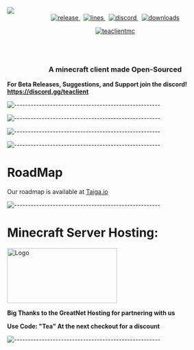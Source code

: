 <img src='https://raw.githubusercontent.com/TeaclientMinecraft/.github/main/profile/minecraft_title.png' href='' onclick=''/>

<div align="center">
    <!-- release -->
    <a href="https://github.com/TeaclientMinecraft/teaclient/releases/latest" target="_blank">
        <img src="https://img.shields.io/github/v/release/teaclientMinecraft/teaclient?include_prereleases&label=Latest&logo=Github&logoColor=FFFFFF&color=04aed9&style=for-the-badge" alt="release">
    </a>&nbsp;
    <!-- lines -->
      <a href="https://github.com/TeaClientminecraft/teaclient/graphs/code-frequency" target="_blank">
        <img src="https://img.shields.io/github/license/TeaClientminecraft/.github?label=License&logo=Github&logoColor=FFFFFF&color=04aed9&style=for-the-badge" alt="lines">
    </a>&nbsp;
    <!-- discord -->
    <a href="https://discord.gg/95J7ndJygG" target="_blank">
        <img src="https://img.shields.io/discord/1063834911833854012?label=Discord&logo=Discord&logoColor=FFFFFF&color=04aed9&style=for-the-badge" alt="discord">
    </a>&nbsp;
    <!-- downloads -->
    <a href="https://teaclient.net/downloads" target="_blank">
        <img src="https://img.shields.io/badge/Downloads-0-blue?label=Downloads&logo=Github&logoColor=FFFFFF&color=04aed9&style=for-the-badge" alt="downloads">
<!--         <img src="https://img.shields.io/github/downloads/MrFast-js/SkyblockFeatures/total?label=Downloads&logo=Github&logoColor=FFFFFF&color=04aed9&style=for-the-badge" alt="downloads"> -->
    </a> 
<p align="middle"> <a href="https://twitter.com/teaclientmc" target="blank"><img src="https://img.shields.io/twitter/follow/teaclientmc?logo=twitter&style=for-the-badge" alt="teaclientmc" /></a> </p>
</div>
<br><br>
<h3 align="center">A minecraft client made Open-Sourced</h3>

**For Beta Releases, Suggestions, and Support join the discord! https://discord.gg/teaclient**

![-----------------------------------------------------](https://raw.githubusercontent.com/TeaclientMinecraft/.github/main/profile/dividers.png)




![-----------------------------------------------------](https://raw.githubusercontent.com/TeaclientMinecraft/.github/main/profile/dividers.png)


![-----------------------------------------------------](https://raw.githubusercontent.com/TeaclientMinecraft/.github/main/profile/dividers.png)


![-----------------------------------------------------](https://raw.githubusercontent.com/TeaclientMinecraft/.github/main/profile/dividers.png)
# RoadMap

Our roadmap is available at [Taiga.io](https://tree.taiga.io/project/eveeifyeve-teaclient/timeline)

![-----------------------------------------------------](https://raw.githubusercontent.com/TeaclientMinecraft/.github/main/profile/dividers.png)



# Minecraft Server Hosting: 

<img src="https://cdn.discordapp.com/attachments/1165695288439214120/1165701318149689394/GNblue.png?ex=6547cef3&is=653559f3&hm=83e5b370c3adb7fb180450c696634bc8c45c760c01a1a856b6c3adac5c0852cb&" alt="Logo" width="256" height="128">

**Big Thanks to the GreatNet Hosting for partnering with us**


**Use Code: "Tea" At the next checkout for a discount**


![-----------------------------------------------------](https://raw.githubusercontent.com/TeaclientMinecraft/.github/main/profile/dividers.png)
